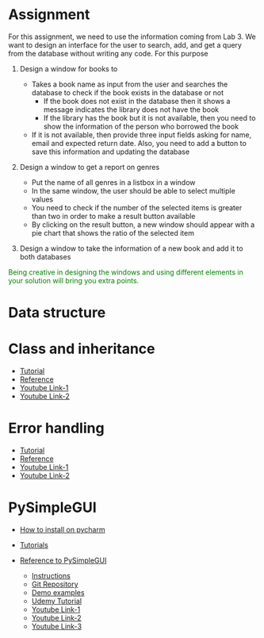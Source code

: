 # Assignment

For this assignment, we need to use the information coming from Lab 3. We want to design an interface for the user to search, add, and get a query from the database without writing any code. For this purpose

1. Design a window for books to
   * Takes a book name as input from the user and searches the database to check if the book exists in the database or not
        * If the book does not exist in the database then it shows a message indicates the library does not have the book
        * If the library has the book but it is not available, then you need to show the information of the person who borrowed the book
   * If it is not available, then provide three input fields asking for name, email and expected return date. Also, you need to add a button to save this information and updating the database

2. Design a window to get a report on genres
   * Put the name of all genres in a listbox in a window
   * In the same window, the user should be able to select multiple values
   * You need to check if the number of the selected items is greater than two in order to make a result button available
   * By clicking on the result button, a new window should appear with a pie chart that shows the ratio of the selected item

3. Design a window to take the information of a new book and add it to both databases


<span style="color: green"> Being creative in designing the windows and using different elements in your solution will bring you extra points. </span>


# Data structure

# Class and inheritance
* [Tutorial](/instructions/Classes.md)
* [Reference]()
* [Youtube Link-1]()
* [Youtube Link-2]()

# Error handling 
* [Tutorial](/instructions/Errors.md)
* [Reference]()
* [Youtube Link-1]()
* [Youtube Link-2]()

# PySimpleGUI

* [How to install on pycharm](/instructions/Installation.md)
* [Tutorials](/instructions/Tutorials.md)
* [Reference to PySimpleGUI](README.md)

    * [Instructions](https://www.pysimplegui.org/en/latest/)
    * [Git Repository](https://github.com/PySimpleGUI/PySimpleGUI)
    * [Demo examples](https://github.com/PySimpleGUI/PySimpleGUI/tree/master/DemoPrograms)
    * [Udemy Tutorial](https://www.udemy.com/course/pysimplegui/?couponCode=07860559FF2298EF51E7)
    * [Youtube Link-1](https://www.youtube.com/watch?v=-_z2RPAH0Qk&t=44s&ab_channel=RealPython)
    * [Youtube Link-2](https://www.youtube.com/watch?v=NzSCNjn4_RI&ab_channel=NeuralNine)
    * [Youtube Link-3](https://www.youtube.com/watch?v=LzCfNanQ_9c&t=94s&ab_channel=CodingIsFun)





